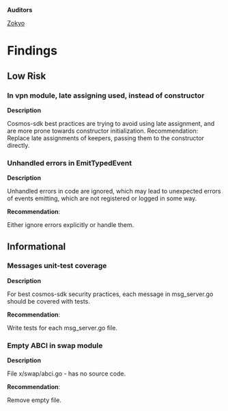 **Auditors**

[Zokyo](https://x.com/zokyo_io)

# Findings

## Low Risk

### In vpn module, late assigning used, instead of constructor

**Description**

Cosmos-sdk best practices are trying to avoid using late assignment, and are more prone
towards constructor initialization.
Recommendation:
Replace late assignments of keepers, passing them to the constructor directly.

### Unhandled errors in EmitTypedEvent

**Description**

Unhandled errors in code are ignored, which may lead to unexpected errors of events
emitting, which are not registered or logged in some way.

**Recommendation**:

Either ignore errors explicitly or handle them.

## Informational

### Messages unit-test coverage

**Description**

For best cosmos-sdk security practices, each message in msg_server.go should be covered
with tests.

**Recommendation**:

Write tests for each msg_server.go file.

### Empty ABCI in swap module

**Description**

File x/swap/abci.go - has no source code.

**Recommendation**:

Remove empty file.
